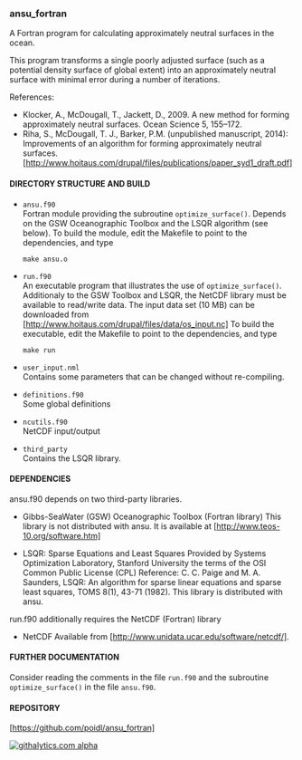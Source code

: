 ### ansu_fortran

A Fortran program for calculating approximately neutral surfaces in the ocean. 

This program transforms a single poorly adjusted surface (such as a 
potential density surface of global extent) into an 
approximately neutral surface with minimal error during a number of iterations. 

References:  
- Klocker, A., McDougall, T., Jackett, D., 2009. A new method for forming approximately neutral
   surfaces. Ocean Science 5, 155–172.  
- Riha, S., McDougall, T. J., Barker, P.M. (unpublished manuscript, 2014): Improvements of an algorithm for 
   forming approximately neutral surfaces. [http://www.hoitaus.com/drupal/files/publications/paper_syd1_draft.pdf]



#### DIRECTORY STRUCTURE AND BUILD

- `ansu.f90`  
   Fortran module providing the subroutine `optimize_surface()`. Depends on the 
   GSW Oceanographic Toolbox and the LSQR algorithm (see below). To build the module, edit the 
   Makefile to point to the dependencies, and type

	`make ansu.o`
	
- `run.f90`  
   An executable program that illustrates the use of `optimize_surface()`. Additionaly
   to the GSW Toolbox and LSQR, the NetCDF library must be available to read/write data. The input
   data set (10 MB) can be downloaded from [http://www.hoitaus.com/drupal/files/data/os_input.nc]
   To build the executable, edit the Makefile to point to the dependencies, and type

	`make run`

- `user_input.nml`  
   Contains some parameters that can be changed without re-compiling.

- `definitions.f90`  
   Some global definitions

- `ncutils.f90`  
   NetCDF input/output

- `third_party`  
   Contains the LSQR library.




#### DEPENDENCIES

ansu.f90 depends on two third-party libraries.

- Gibbs-SeaWater (GSW) Oceanographic Toolbox (Fortran library)
   This library is not distributed with ansu. It is available at
   [http://www.teos-10.org/software.htm]

- LSQR: Sparse Equations and Least Squares
   Provided by Systems Optimization Laboratory, Stanford 
   University the terms of the OSI Common Public License (CPL)
   Reference: C. C. Paige and M. A. Saunders, LSQR: An algorithm for sparse
   linear equations and sparse least squares, TOMS 8(1), 43-71 (1982). 
   This library is distributed with ansu.


run.f90 additionally requires the NetCDF (Fortran) library

- NetCDF 
   Available from [http://www.unidata.ucar.edu/software/netcdf/].



#### FURTHER DOCUMENTATION

Consider reading the comments in the file `run.f90` and the subroutine `optimize_surface()`
in the file `ansu.f90`.



#### REPOSITORY

[https://github.com/poidl/ansu_fortran]

[![githalytics.com alpha](https://cruel-carlota.gopagoda.com/1b6b47d26b067861a6dbf1387417841f "githalytics.com")](http://githalytics.com/poidl/ansu_fortran.git)
